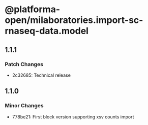 # @platforma-open/milaboratories.import-sc-rnaseq-data.model

## 1.1.1

### Patch Changes

- 2c32685: Technical release

## 1.1.0

### Minor Changes

- 778be21: First block version supporting xsv counts import
